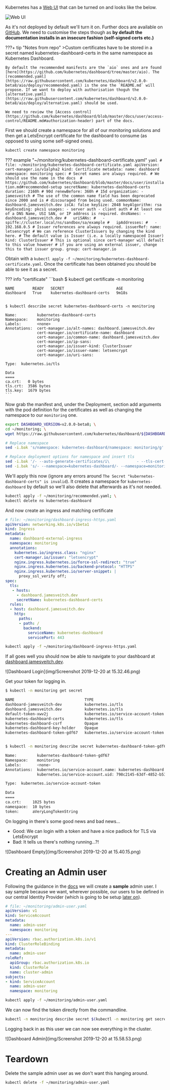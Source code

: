 Kubernetes has a [Web UI](https://kubernetes.io/docs/tasks/access-application-cluster/web-ui-dashboard/) that can be turned on and looks like the below.

![Web UI](https://d33wubrfki0l68.cloudfront.net/349824f68836152722dab89465835e604719caea/6e0b7/images/docs/ui-dashboard.png)

As it's not deployed by default we'll turn it on. Further docs are available on [GitHub](https://github.com/kubernetes/dashboard). We need to customise the steps though as **by default the documentation installs in an insecure fashion (self-signed certs etc.)**

???+ tip "Notes from repo"
    >Custom certificates have to be stored in a secret named kubernetes-dashboard-certs in the same namespace as Kubernetes Dashboard.

    By default the recommended manifests are the `aio` ones and are found [here](https://github.com/kubernetes/dashboard/tree/master/aio). The [recommended.yaml](https://raw.githubusercontent.com/kubernetes/dashboard/v2.0.0-beta8/aio/deploy/recommended.yaml) is the one the `README.md` will propose. If we want to deploy with authorisation thoguh the [alternative.yaml](https://raw.githubusercontent.com/kubernetes/dashboard/v2.0.0-beta8/aio/deploy/alternative.yaml) should be used.

    We need to review the [Access control](https://github.com/kubernetes/dashboard/blob/master/docs/user/access-control/README.md#authorization-header) part of the docs.

First we should create a namespace for all of our monitoring solutions and then get a LetsEncrypt certificate for the dashboard to consume (as opposed to using some self-signed ones).

```bash
kubectl create namespace monitoring
```

??? example "~/monitoring/kubernetes-dashboard-certificate.yaml"
    ```yaml
    # file: ~/monitoring/kubernetes-dashboard-certificate.yaml
    apiVersion: cert-manager.io/v1alpha2
    kind: Certificate
    metadata:
      name: dashboard
      namespace: monitoring
    spec:
      # Secret names are always required.
      # We should use the name in the docs 
      # https://github.com/kubernetes/dashboard/blob/master/docs/user/installation.md#recommended-setup
      secretName: kubernetes-dashboard-certs
      duration: 2160h # 90d
      renewBefore: 360h # 15d
      organization:
      - jamesveitch
      # The use of the common name field has been deprecated since 2000 and is
      # discouraged from being used.
      commonName: dashboard.jamesveitch.dev
      isCA: false
      keySize: 2048
      keyAlgorithm: rsa
      keyEncoding: pkcs1
      usages:
        - server auth
        - client auth
      # At least one of a DNS Name, USI SAN, or IP address is required.
      dnsNames:
      - dashboard.jamesveitch.dev
    #   uriSANs:
    #   - spiffe://cluster.local/ns/sandbox/sa/example
    #   ipAddresses:
    #   - 192.168.0.5
      # Issuer references are always required.
      issuerRef:
        name: letsencrypt
        # We can reference ClusterIssuers by changing the kind here.
        # The default value is Issuer (i.e. a locally namespaced Issuer)
        kind: ClusterIssuer
        # This is optional since cert-manager will default to this value however
        # if you are using an external issuer, change this to that issuer group.
        group: cert-manager.io
    ```

Obtain with a `kubectl apply -f ~/monitoring/kubernetes-dashboard-certificate.yaml`. Once the certificate has been obtained you should be able to see it as a secret.

??? info "certificate"
    ```bash
    $ kubectl get certificate -n monitoring

    NAME        READY   SECRET                       AGE
    dashboard   True    kubernetes-dashboard-certs   9m18s


    $ kubectl describe secret kubernetes-dashboard-certs -n monitoring

    Name:         kubernetes-dashboard-certs
    Namespace:    monitoring
    Labels:       <none>
    Annotations:  cert-manager.io/alt-names: dashboard.jamesveitch.dev
                  cert-manager.io/certificate-name: dashboard
                  cert-manager.io/common-name: dashboard.jamesveitch.dev
                  cert-manager.io/ip-sans: 
                  cert-manager.io/issuer-kind: ClusterIssuer
                  cert-manager.io/issuer-name: letsencrypt
                  cert-manager.io/uri-sans: 

    Type:  kubernetes.io/tls

    Data
    ====
    ca.crt:   0 bytes
    tls.crt:  3586 bytes
    tls.key:  1679 bytes
    ```

Now grab the manifest and, under the Deployment, section add arguments with the pod definition for the certificates as well as changing the namespace to our `monitoring` one.

```bash
export DASHBOARD_VERSION=v2.0.0-beta8; \
cd ~/monitoring; \
wget https://raw.githubusercontent.com/kubernetes/dashboard/${DASHBOARD_VERSION}/aio/deploy/recommended.yaml

# Replace namespace
sed -i.bak 's/namespace: kubernetes-dashboard/namespace: monitoring/g' ~/monitoring/recommended.yaml

# Replace deployment options for namespace and insert tls
sed -i.bak '/- --auto-generate-certificates/i\            - --tls-cert-file=/tls.crt\n            - --tls-key-file=/tls.key'  ~/monitoring/recommended.yaml
sed -i.bak 's/- --namespace=kubernetes-dashboard/- --namespace=monitoring/g' ~/monitoring/recommended.yaml
```

We'll apply this now (ignore any errors around `The Secret "kubernetes-dashboard-certs" is invalid`). It creates a namespace for `kubernetes-dashboard` by default so we'll also delete that afterwards as it's not needed.

```bash
kubectl apply -f ~/monitoring/recommended.yaml; \
kubectl delete ns kubernetes-dashboard
```

And now create an ingress and matching certificate

```yaml
# file: ~/monitoring/dashboard-ingress-https.yaml
apiVersion: networking.k8s.io/v1beta1
kind: Ingress
metadata:
  name: dashboard-external-ingress
  namespace: monitoring
  annotations:
    kubernetes.io/ingress.class: "nginx"
    cert-manager.io/issuer: "letsencrypt"
    nginx.ingress.kubernetes.io/force-ssl-redirect: "true"
    nginx.ingress.kubernetes.io/backend-protocol: "HTTPS"
    nginx.ingress.kubernetes.io/server-snippet: |
      proxy_ssl_verify off;
spec:
  tls:
   - hosts:
     - dashboard.jamesveitch.dev
     secretName: kubernetes-dashboard-certs
  rules:
  - host: dashboard.jamesveitch.dev
    http:
      paths:
      - path: /
        backend:
          serviceName: kubernetes-dashboard
          servicePort: 443
```

```bash
kubectl apply -f ~/monitoring/dashboard-ingress-https.yaml
```

If all goes well you should now be able to navigate to your dashboard at [dashboard.jamesveitch.dev](https://dashboard.jamesveitch.dev).

![Dashboard Login](img/Screenshot 2019-12-20 at 15.32.46.png)

Get your token for logging in.

```bash hl_lines="10"
$ kubectl -n monitoring get secret

NAME                               TYPE                                  DATA   AGE
dashboard-jamesveitch-dev          kubernetes.io/tls                     3      40m
dashboard.jamesveitch.dev          kubernetes.io/tls                     3      12m
default-token-xwv2j                kubernetes.io/service-account-token   3      41m
kubernetes-dashboard-certs         kubernetes.io/tls                     3      6m17s
kubernetes-dashboard-csrf          Opaque                                1      3m
kubernetes-dashboard-key-holder    Opaque                                2      3m
kubernetes-dashboard-token-gdf67   kubernetes.io/service-account-token   3      3m


$ kubectl -n monitoring describe secret kubernetes-dashboard-token-gdf67

Name:         kubernetes-dashboard-token-gdf67
Namespace:    monitoring
Labels:       <none>
Annotations:  kubernetes.io/service-account.name: kubernetes-dashboard
              kubernetes.io/service-account.uid: 798c2145-63df-4852-b539-00f897b61e4a

Type:  kubernetes.io/service-account-token

Data
====
ca.crt:     1025 bytes
namespace:  10 bytes
token:      aVeryLongTokenString
```

On logging in there's some good news and bad news...

* Good: We can login with a token and have a nice padlock for TLS via LetsEncrypt
* Bad: It tells us there's nothing running...?!

![Dashboard Empty](img/Screenshot 2019-12-20 at 15.40.15.png)

# Creating an Admin user
Following the guidance in the [docs]() we will create a **sample** admin user. I say sample because we want, wherever possible, our users to be defined in our central Identity Provider (which is going to be setup [later on](../../02.idam/03.integration/02.kubernetes.dashboard.md)).

```yaml
# file: ~/monitoring/admin-user.yaml
apiVersion: v1
kind: ServiceAccount
metadata:
  name: admin-user
  namespace: monitoring
---
apiVersion: rbac.authorization.k8s.io/v1
kind: ClusterRoleBinding
metadata:
  name: admin-user
roleRef:
  apiGroup: rbac.authorization.k8s.io
  kind: ClusterRole
  name: cluster-admin
subjects:
- kind: ServiceAccount
  name: admin-user
  namespace: monitoring
```

```bash
kubectl apply -f ~/monitoring/admin-user.yaml
```

We can now find the token directly from the commandline.

```bash
kubectl -n monitoring describe secret $(kubectl -n monitoring get secret | grep admin-user | awk '{print $1}')
```

Logging back in as this user we can now see everything in the cluster.

![Dashboard Admin](img/Screenshot 2019-12-20 at 15.58.53.png)

# Teardown
Delete the sample admin user as we don't want this hanging around.

```bash
kubectl delete -f ~/monitoring/admin-user.yaml
```